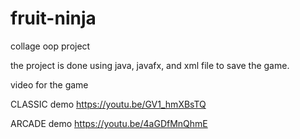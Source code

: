 # fruit-ninja
collage oop project

the project is done using java, javafx, and xml file to save the game.

video for the game

CLASSIC demo
https://youtu.be/GV1_hmXBsTQ

ARCADE demo
https://youtu.be/4aGDfMnQhmE
